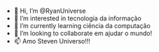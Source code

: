 - 👋 Hi, I’m @RyanUniverse
- 👀 I’m interested in tecnologia da informação
- 🌱 I’m currently learning ciência da computação
- 💞️ I’m looking to collaborate em ajudar o mundo!
- 📫 Amo Steven Universo!!!

<!---
RyanUniverse/RyanUniverse is a ✨ special ✨ repository because its `README.md` (this file) appears on your GitHub profile.
You can click the Preview link to take a look at your changes.
--->
